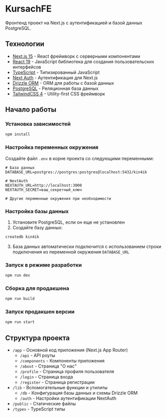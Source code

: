 # KursachFE

Фронтенд проект на Next.js с аутентификацией и базой данных PostgreSQL.

## Технологии

- [Next.js 15](https://nextjs.org/) - React фреймворк с серверными компонентами
- [React 19](https://react.dev/) - JavaScript библиотека для создания пользовательских интерфейсов
- [TypeScript](https://www.typescriptlang.org/) - Типизированный JavaScript
- [Next Auth](https://next-auth.js.org/) - Аутентификация для Next.js
- [Drizzle ORM](https://orm.drizzle.team/) - ORM для работы с базой данных
- [PostgreSQL](https://www.postgresql.org/) - Реляционная база данных
- [TailwindCSS 4](https://tailwindcss.com/) - Utility-first CSS фреймворк

## Начало работы

### Установка зависимостей

```bash
npm install
```

### Настройка переменных окружения

Создайте файл `.env` в корне проекта со следующими переменными:

```
# База данных
DATABASE_URL=postgres://postgres:postgres@localhost:5432/kin4ik

# NextAuth
NEXTAUTH_URL=http://localhost:3000
NEXTAUTH_SECRET=ваш_секретный_ключ

# Другие переменные окружения при необходимости
```

### Настройка базы данных

1. Установите PostgreSQL, если он еще не установлен
2. Создайте базу данных:
```bash
createdb kin4ik
```
3. База данных автоматически подключится с использованием строки подключения из переменной окружения `DATABASE_URL`

### Запуск в режиме разработки

```bash
npm run dev
```

### Сборка для продакшена

```bash
npm run build
```

### Запуск продакшен версии

```bash
npm run start
```

## Структура проекта

- `/app` - Основной код приложения (Next.js App Router)
  - `/api` - API роуты
  - `/components` - Компоненты приложения
  - `/about` - Страница "О нас"
  - `/profile` - Страница профиля пользователя
  - `/login` - Страница входа
  - `/register` - Страница регистрации
- `/lib` - Вспомогательные функции и утилиты
  - `/db` - Конфигурация базы данных и схемы Drizzle ORM
  - `/auth` - Настройки аутентификации NextAuth
- `/public` - Статические файлы
- `/types` - TypeScript типы 